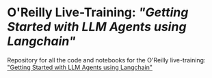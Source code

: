 # O'Reilly Live-Training: _"Getting Started with LLM Agents using Langchain"_

Repository for all the code and notebooks for the O'Reilly live-training: ["Getting Started with LLM Agents using Langchain"](<link when available>)
